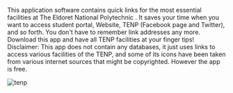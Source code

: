 This application software contains quick links for the most essential facilities at The Eldoret National Polytechnic .
It saves your time when you want to access student portal, Website, TENP (Facebook page and Twitter), and so forth. 
You don't have to remember link addresses any more. Download this app and have all TENP facilities at your finger tips!
Disclaimer: This app does not contain any databases, it just uses links to access various facilities of the TENP, and some of its icons have been taken from various internet sources that might be copyrighted. However the app is free.


![tenp](https://user-images.githubusercontent.com/57016982/171209354-7fd06520-978f-4724-b3b5-d7525f336852.png)

